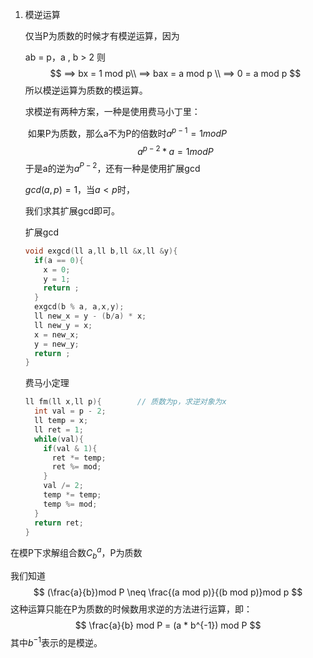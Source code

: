 1. 模逆运算

   仅当P为质数的时候才有模逆运算，因为

   ab = p，a , b > 2 则
   $$
   ==> bx = 1 mod p\\
   ==> bax = a mod p \\
   ==> 0 = a mod p
   $$
   所以模逆运算为质数的模运算。

   求模逆有两种方案，一种是使用费马小丁里：

   ​	如果P为质数，那么a不为P的倍数时$a ^{p - 1} = 1 mod P$
   $$
   a ^{p - 2} * a = 1 mod P
   $$
   于是a的逆为$a^{P - 2}$，还有一种是使用扩展gcd

   $gcd(a,p) = 1$，当$a < p$时，

   我们求其扩展gcd即可。

   扩展gcd

   ```cpp
   void exgcd(ll a,ll b,ll &x,ll &y){
     if(a == 0){
       x = 0;
       y = 1;
       return ;
     }
     exgcd(b % a, a,x,y);
     ll new_x = y - (b/a) * x;
     ll new_y = x;
     x = new_x;
     y = new_y;
     return ;
   }
   
   ```

   费马小定理

   ```cpp
   ll fm(ll x,ll p){		// 质数为p，求逆对象为x
     int val = p - 2;
     ll temp = x;
     ll ret = 1;
     while(val){
       if(val & 1){
         ret *= temp;
         ret %= mod;
       }
       val /= 2;
       temp *= temp;
       temp %= mod;
     }
     return ret;
   }
   
   ```

   

在模P下求解组合数$C^{a}_{b}$​，P为质数

我们知道
$$
(\frac{a}{b})mod P \neq \frac{(a mod p)}{(b mod p)}mod p
$$
这种运算只能在P为质数的时候数用求逆的方法进行运算，即：
$$
\frac{a}{b} mod P = (a * b^{-1}) mod P
$$
其中$b^{-1}$表示的是模逆。



